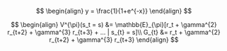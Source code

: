 
$$
\begin{align}
y = \frac{1}{1+e^{-x}}
\end{align}
$$

$$
\begin{align}
V^{\pi}(s_t = s) &= \mathbb{E}_{\pi}[r_t + \gamma^{2} r_{t+2} + \gamma^{3} r_{t+3} + ... | s_{t} = s]\\
G_{t} &= r_t + \gamma^{2} r_{t+2} + \gamma^{3} r_{t+3}
\end{align}
$$